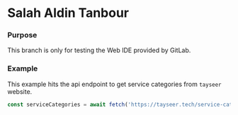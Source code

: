 # Salah Aldin Tanbour

### Purpose
This branch is only for testing the Web IDE provided by GitLab.

### Example 

This example hits the api endpoint to get service categories from `tayseer` website.
```javascript
const serviceCategories = await fetch('https://tayseer.tech/service-categories');
```